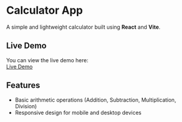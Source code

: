 # Calculator App

A simple and lightweight calculator built using **React** and **Vite**.

## Live Demo

You can view the live demo here:  
[Live Demo](https://arpit-mandhan-001.github.io/Calculator/)

## Features

- Basic arithmetic operations (Addition, Subtraction, Multiplication, Division)
- Responsive design for mobile and desktop devices
